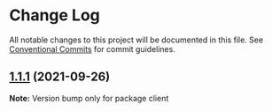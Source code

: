 # Change Log

All notable changes to this project will be documented in this file.
See [Conventional Commits](https://conventionalcommits.org) for commit guidelines.

## [1.1.1](https://github.com/liukexina/lerna-test/compare/client@1.1.0...client@1.1.1) (2021-09-26)

**Note:** Version bump only for package client
